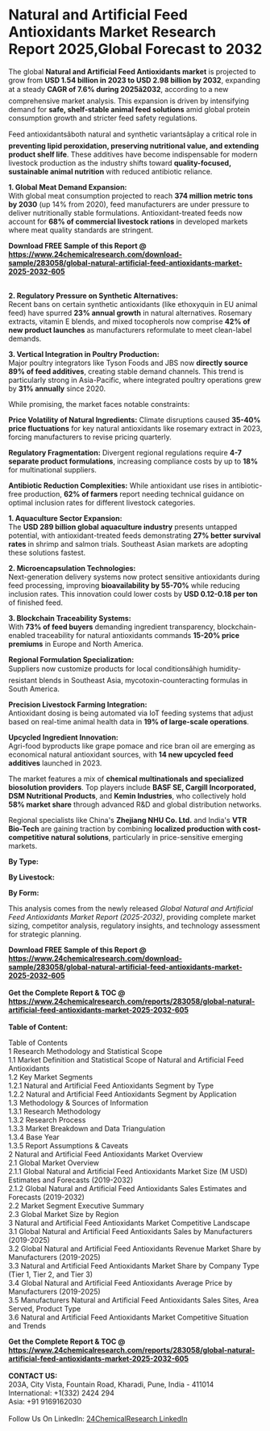 <h1>Natural and Artificial Feed Antioxidants Market Research Report 2025,Global Forecast to 2032</h1><p>The global <strong>Natural and Artificial Feed Antioxidants market</strong> is projected to grow from <strong>USD 1.54 billion in 2023 to USD 2.98 billion by 2032</strong>, expanding at a steady <strong>CAGR of 7.6% during 2025â2032</strong>, according to a new comprehensive market analysis. This expansion is driven by intensifying demand for <strong>safe, shelf-stable animal feed solutions</strong> amid global protein consumption growth and stricter feed safety regulations.</p><p>Feed antioxidantsâboth natural and synthetic variantsâplay a critical role in <strong>preventing lipid peroxidation, preserving nutritional value, and extending product shelf life</strong>. These additives have become indispensable for modern livestock production as the industry shifts toward <strong>quality-focused, sustainable animal nutrition</strong> with reduced antibiotic reliance.</p><p><strong>1. Global Meat Demand Expansion:</strong><br>
With global meat consumption projected to reach <strong>374 million metric tons by 2030</strong> (up 14% from 2020), feed manufacturers are under pressure to deliver nutritionally stable formulations. Antioxidant-treated feeds now account for <strong>68% of commercial livestock rations</strong> in developed markets where meat quality standards are stringent.</p><div><b>Download FREE Sample of this Report @ 
            <a href="https://www.24chemicalresearch.com/download-sample/283058/global-natural-artificial-feed-antioxidants-market-2025-2032-605">
            https://www.24chemicalresearch.com/download-sample/283058/global-natural-artificial-feed-antioxidants-market-2025-2032-605</a></b></div><br><p><strong>2. Regulatory Pressure on Synthetic Alternatives:</strong><br>
Recent bans on certain synthetic antioxidants (like ethoxyquin in EU animal feed) have spurred <strong>23% annual growth</strong> in natural alternatives. Rosemary extracts, vitamin E blends, and mixed tocopherols now comprise <strong>42% of new product launches</strong> as manufacturers reformulate to meet clean-label demands.</p><p><strong>3. Vertical Integration in Poultry Production:</strong><br>
Major poultry integrators like Tyson Foods and JBS now <strong>directly source 89% of feed additives</strong>, creating stable demand channels. This trend is particularly strong in Asia-Pacific, where integrated poultry operations grew by <strong>31% annually</strong> since 2020.</p><p>While promising, the market faces notable constraints:</p><p><strong>Price Volatility of Natural Ingredients:</strong> Climate disruptions caused <strong>35-40% price fluctuations</strong> for key natural antioxidants like rosemary extract in 2023, forcing manufacturers to revise pricing quarterly.</p><p><strong>Regulatory Fragmentation:</strong> Divergent regional regulations require <strong>4-7 separate product formulations</strong>, increasing compliance costs by up to <strong>18%</strong> for multinational suppliers.</p><p><strong>Antibiotic Reduction Complexities:</strong> While antioxidant use rises in antibiotic-free production, <strong>62% of farmers</strong> report needing technical guidance on optimal inclusion rates for different livestock categories.</p><p><strong>1. Aquaculture Sector Expansion:</strong><br>
The <strong>USD 289 billion global aquaculture industry</strong> presents untapped potential, with antioxidant-treated feeds demonstrating <strong>27% better survival rates</strong> in shrimp and salmon trials. Southeast Asian markets are adopting these solutions fastest.</p><p><strong>2. Microencapsulation Technologies:</strong><br>
Next-generation delivery systems now protect sensitive antioxidants during feed processing, improving <strong>bioavailability by 55-70%</strong> while reducing inclusion rates. This innovation could lower costs by <strong>USD 0.12-0.18 per ton</strong> of finished feed.</p><p><strong>3. Blockchain Traceability Systems:</strong><br>
With <strong>73% of feed buyers</strong> demanding ingredient transparency, blockchain-enabled traceability for natural antioxidants commands <strong>15-20% price premiums</strong> in Europe and North America.</p><p><strong>Regional Formulation Specialization:</strong><br>
    Suppliers now customize products for local conditionsâhigh humidity-resistant blends in Southeast Asia, mycotoxin-counteracting formulas in South America.</p><p><strong>Precision Livestock Farming Integration:</strong><br>
    Antioxidant dosing is being automated via IoT feeding systems that adjust based on real-time animal health data in <strong>19% of large-scale operations</strong>.</p><p><strong>Upcycled Ingredient Innovation:</strong><br>
    Agri-food byproducts like grape pomace and rice bran oil are emerging as economical natural antioxidant sources, with <strong>14 new upcycled feed additives</strong> launched in 2023.</p><p>The market features a mix of <strong>chemical multinationals and specialized biosolution providers</strong>. Top players include <strong>BASF SE, Cargill Incorporated, DSM Nutritional Products</strong>, and <strong>Kemin Industries</strong>, who collectively hold <strong>58% market share</strong> through advanced R&amp;D and global distribution networks.</p><p>Regional specialists like China's <strong>Zhejiang NHU Co. Ltd.</strong> and India's <strong>VTR Bio-Tech</strong> are gaining traction by combining <strong>localized production with cost-competitive natural solutions</strong>, particularly in price-sensitive emerging markets.</p><p><strong>By Type:</strong></p><p><strong>By Livestock:</strong></p><p><strong>By Form:</strong></p><p>This analysis comes from the newly released <em>Global Natural and Artificial Feed Antioxidants Market Report (2025-2032)</em>, providing complete market sizing, competitor analysis, regulatory insights, and technology assessment for strategic planning.</p><div><b>Download FREE Sample of this Report @ 
            <a href="https://www.24chemicalresearch.com/download-sample/283058/global-natural-artificial-feed-antioxidants-market-2025-2032-605">
            https://www.24chemicalresearch.com/download-sample/283058/global-natural-artificial-feed-antioxidants-market-2025-2032-605</a></b></div><br><div><b>Get the Complete Report & TOC @ 
            <a href="https://www.24chemicalresearch.com/reports/283058/global-natural-artificial-feed-antioxidants-market-2025-2032-605">
            https://www.24chemicalresearch.com/reports/283058/global-natural-artificial-feed-antioxidants-market-2025-2032-605</a></b></div><br>
            <b>Table of Content:</b><p>Table of Contents<br />
1 Research Methodology and Statistical Scope<br />
1.1 Market Definition and Statistical Scope of Natural and Artificial Feed Antioxidants<br />
1.2 Key Market Segments<br />
1.2.1 Natural and Artificial Feed Antioxidants Segment by Type<br />
1.2.2 Natural and Artificial Feed Antioxidants Segment by Application<br />
1.3 Methodology & Sources of Information<br />
1.3.1 Research Methodology<br />
1.3.2 Research Process<br />
1.3.3 Market Breakdown and Data Triangulation<br />
1.3.4 Base Year<br />
1.3.5 Report Assumptions & Caveats<br />
2 Natural and Artificial Feed Antioxidants Market Overview<br />
2.1 Global Market Overview<br />
2.1.1 Global Natural and Artificial Feed Antioxidants Market Size (M USD) Estimates and Forecasts (2019-2032)<br />
2.1.2 Global Natural and Artificial Feed Antioxidants Sales Estimates and Forecasts (2019-2032)<br />
2.2 Market Segment Executive Summary<br />
2.3 Global Market Size by Region<br />
3 Natural and Artificial Feed Antioxidants Market Competitive Landscape<br />
3.1 Global Natural and Artificial Feed Antioxidants Sales by Manufacturers (2019-2025)<br />
3.2 Global Natural and Artificial Feed Antioxidants Revenue Market Share by Manufacturers (2019-2025)<br />
3.3 Natural and Artificial Feed Antioxidants Market Share by Company Type (Tier 1, Tier 2, and Tier 3)<br />
3.4 Global Natural and Artificial Feed Antioxidants Average Price by Manufacturers (2019-2025)<br />
3.5 Manufacturers Natural and Artificial Feed Antioxidants Sales Sites, Area Served, Product Type<br />
3.6 Natural and Artificial Feed Antioxidants Market Competitive Situation and Trends<br />
</p><div><b>Get the Complete Report & TOC @ 
            <a href="https://www.24chemicalresearch.com/reports/283058/global-natural-artificial-feed-antioxidants-market-2025-2032-605">
            https://www.24chemicalresearch.com/reports/283058/global-natural-artificial-feed-antioxidants-market-2025-2032-605</a></b></div><br><b>CONTACT US:</b><br>
            203A, City Vista, Fountain Road, Kharadi, Pune, India - 411014<br>
            International: +1(332) 2424 294<br>
            Asia: +91 9169162030 <br><br>
            Follow Us On LinkedIn: <a href="https://www.linkedin.com/company/24chemicalresearch/">24ChemicalResearch LinkedIn</a>